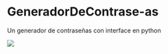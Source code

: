# GeneradorDeContrase-as
Un generador de contraseñas con interface en python


![](https://github.com/Eduardo73Martinez/GeneradorDeContrase-as/blob/master/generador.png)
